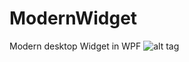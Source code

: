 # ModernWidget
 Modern desktop Widget in WPF
 ![alt tag](http://github.com/ModernWidget/image.png "")
 
 

